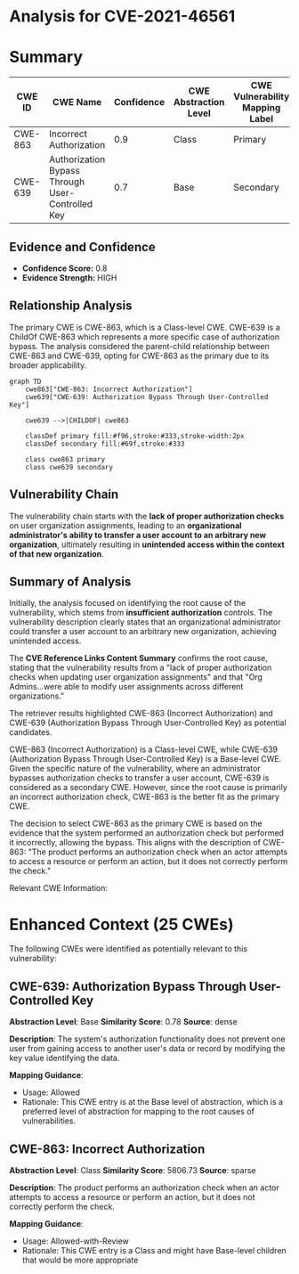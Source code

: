 # Analysis for CVE-2021-46561

# Summary
| CWE ID | CWE Name | Confidence | CWE Abstraction Level | CWE Vulnerability Mapping Label | CWE-Vulnerability Mapping Notes |
|---|---|---|---|---|---|
| CWE-863 | Incorrect Authorization | 0.9 | Class | Primary | Allowed-with-Review |
| CWE-639 | Authorization Bypass Through User-Controlled Key | 0.7 | Base | Secondary | Allowed |

## Evidence and Confidence

*   **Confidence Score:** 0.8
*   **Evidence Strength:** HIGH

## Relationship Analysis
The primary CWE is CWE-863, which is a Class-level CWE. CWE-639 is a ChildOf CWE-863 which represents a more specific case of authorization bypass. The analysis considered the parent-child relationship between CWE-863 and CWE-639, opting for CWE-863 as the primary due to its broader applicability.

```mermaid
graph TD
    cwe863["CWE-863: Incorrect Authorization"]
    cwe639["CWE-639: Authorization Bypass Through User-Controlled Key"]

    cwe639 -->|CHILDOF| cwe863

    classDef primary fill:#f96,stroke:#333,stroke-width:2px
    classDef secondary fill:#69f,stroke:#333
    
    class cwe863 primary
    class cwe639 secondary
```

## Vulnerability Chain
The vulnerability chain starts with the **lack of proper authorization checks** on user organization assignments, leading to an **organizational administrator's ability to transfer a user account to an arbitrary new organization**, ultimately resulting in **unintended access within the context of that new organization**.

## Summary of Analysis
Initially, the analysis focused on identifying the root cause of the vulnerability, which stems from **insufficient authorization** controls. The vulnerability description clearly states that an organizational administrator could transfer a user account to an arbitrary new organization, achieving unintended access.

The **CVE Reference Links Content Summary** confirms the root cause, stating that the vulnerability results from a "lack of proper authorization checks when updating user organization assignments" and that "Org Admins...were able to modify user assignments across different organizations."

The retriever results highlighted CWE-863 (Incorrect Authorization) and CWE-639 (Authorization Bypass Through User-Controlled Key) as potential candidates.

CWE-863 (Incorrect Authorization) is a Class-level CWE, while CWE-639 (Authorization Bypass Through User-Controlled Key) is a Base-level CWE. Given the specific nature of the vulnerability, where an administrator bypasses authorization checks to transfer a user account, CWE-639 is considered as a secondary CWE. However, since the root cause is primarily an incorrect authorization check, CWE-863 is the better fit as the primary CWE.

The decision to select CWE-863 as the primary CWE is based on the evidence that the system performed an authorization check but performed it incorrectly, allowing the bypass. This aligns with the description of CWE-863: "The product performs an authorization check when an actor attempts to access a resource or perform an action, but it does not correctly perform the check."

Relevant CWE Information:

# Enhanced Context (25 CWEs)
The following CWEs were identified as potentially relevant to this vulnerability:

## CWE-639: Authorization Bypass Through User-Controlled Key
**Abstraction Level**: Base
**Similarity Score**: 0.78
**Source**: dense

**Description**:
The system's authorization functionality does not prevent one user from gaining access to another user's data or record by modifying the key value identifying the data.

**Mapping Guidance**:
- Usage: Allowed
- Rationale: This CWE entry is at the Base level of abstraction, which is a preferred level of abstraction for mapping to the root causes of vulnerabilities.

## CWE-863: Incorrect Authorization
**Abstraction Level**: Class
**Similarity Score**: 5806.73
**Source**: sparse

**Description**:
The product performs an authorization check when an actor attempts to access a resource or perform an action, but it does not correctly perform the check.

**Mapping Guidance**:
- Usage: Allowed-with-Review
- Rationale: This CWE entry is a Class and might have Base-level children that would be more appropriate